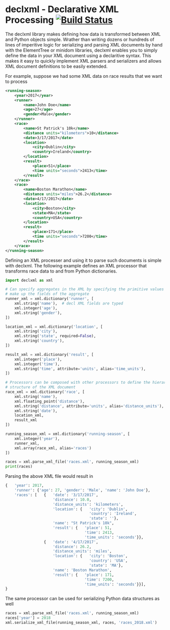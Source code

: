 # declxml - Declarative XML Processing [![Build Status](https://travis-ci.org/gatkin/declxml.svg?branch=master)](https://travis-ci.org/gatkin/declxml)
The declxml library makes defining how data is transformed between XML and Python objects simple. Wrather than writing dozens or hundreds of lines of imperitive logic for serializing and parsing XML documents by hand with the ElementTree or minidom libraries, declxml enables you to simply define the data in your XML document using a declaritive syntax. This makes it easy to quickly implement XML parsers and serializers and allows XML document definitions to be easily extended.

For example, suppose we had some XML data on race results that we want to process
```xml
<running-season>
    <year>2017</year>
    <runner>
        <name>John Doe</name>
        <age>27</age>
        <gender>Male</gender>
    </runner>
    <race>
        <name>St Patrick's 10k</name>
        <distance units="kilometers">10</distance>
        <date>3/17/2017</date>
        <location>
            <city>Dublin</city>
            <country>Ireland</country>
        </location>
        <result>
            <place>51</place>
            <time units="seconds">2413</time>
        </result>
    </race>
    <race>
        <name>Boston Marathon</name>
        <distance units="miles">26.2</distance>
        <date>4/17/2017</date>
        <location>
            <city>Boston</city>
            <state>MA</state>
            <country>USA</country>
        </location>
        <result>
            <place>171</place>
            <time units="seconds">7200</time>
        </result>
    </race>
</running-season>
``` 

Defining an XML processer and using it to parse such documents is simple with declxml. The following example defines an XML processor that transforms race data to and from Python dictionaries.
```python
import declxml as xml

# Can specify aggregates in the XML by specifying the primitive values that
# make up the fields of the aggregate
runner_xml = xml.dictionary('runner', [
    xml.string('name'),  # decl XML fields are typed
    xml.integer('age'),
    xml.string('gender'),
])

location_xml = xml.dictionary('location', [
    xml.string('city'),
    xml.string('state', required=False),
    xml.string('country'),
])

result_xml = xml.dictionary('result', [
    xml.integer('place'),
    xml.integer('time'),
    xml.string('time', attribute='units', alias='time_units'),
])

# Processors can be composed with other processors to define the hierarchical
# structure of the XML document
race_xml = xml.dictionary('race', [
    xml.string('name'),
    xml.floating_point('distance'),
    xml.string('distance', attribute='units', alias='distance_units'),
    xml.string('date'),
    location_xml,
    result_xml
])

running_season_xml = xml.dictionary('running-season', [
    xml.integer('year'),
    runner_xml,
    xml.array(race_xml, alias='races')
])

races = xml.parse_xml_file('races.xml', running_season_xml)
print(races)
```

Parsing the above XML file would result in
```python
{   'year': 2017,
    'runner': {'age': 27, 'gender': 'Male', 'name': 'John Doe'},
    'races': [   {   'date': '3/17/2017',
                     'distance': 10.0,
                     'distance_units': 'kilometers',
                     'location': {   'city': 'Dublin',
                                     'country': 'Ireland',
                                     'state': ''},
                     'name': "St Patrick's 10k",
                     'result': {   'place': 51,
                                   'time': 2413,
                                   'time_units': 'seconds'}},
                 {   'date': '4/17/2017',
                     'distance': 26.2,
                     'distance_units': 'miles',
                     'location': {   'city': 'Boston',
                                     'country': 'USA',
                                     'state': 'MA'},
                     'name': 'Boston Marathon',
                     'result': {   'place': 171,
                                   'time': 7200,
                                   'time_units': 'seconds'}}],
}
```

The same processor can be used for serializing Python data structures as well
```python
races = xml.parse_xml_file('races.xml', running_season_xml)
races['year'] = 2018
xml.serialize_xml_file(running_season_xml, races, 'races_2018.xml')
```